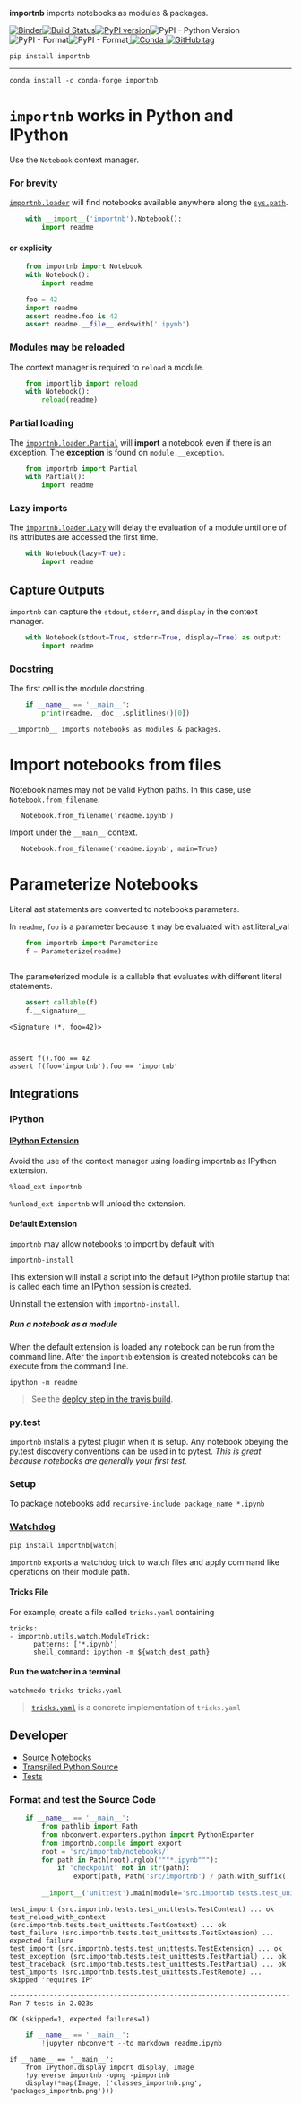 
__importnb__ imports notebooks as modules & packages.

[![Binder](https://mybinder.org/badge.svg)](https://mybinder.org/v2/gh/deathbeds/importnb/master?urlpath=lab/tree/readme.ipynb)[![Build Status](https://travis-ci.org/deathbeds/importnb.svg?branch=master)](https://travis-ci.org/deathbeds/importnb)[![PyPI version](https://badge.fury.io/py/importnb.svg)](https://badge.fury.io/py/importnb)![PyPI - Python Version](https://img.shields.io/pypi/pyversions/importnb.svg)![PyPI - Format](https://img.shields.io/pypi/format/importnb.svg)![PyPI - Format](https://img.shields.io/pypi/l/importnb.svg)[
![Conda](https://img.shields.io/conda/pn/conda-forge/importnb.svg)](https://anaconda.org/conda-forge/importnb)[
![GitHub tag](https://img.shields.io/github/tag/deathbeds/importnb.svg)](https://github.com/deathbeds/importnb/tree/master/src/importnb)



    pip install importnb
    
---

    conda install -c conda-forge importnb

# `importnb` works in Python and IPython

Use the `Notebook` context manager.

### For brevity

[`importnb.loader`](src/notebooks/loader.ipynb) will find notebooks available anywhere along the [`sys.path`](https://docs.python.org/2/library/sys.html#sys.path).


```python
    with __import__('importnb').Notebook(): 
        import readme
```

#### or explicity 


```python
    from importnb import Notebook
    with Notebook(): 
        import readme
```


```python
    foo = 42
    import readme
    assert readme.foo is 42
    assert readme.__file__.endswith('.ipynb')
```

### Modules may be reloaded 

The context manager is required to `reload` a module.


```python
    from importlib import reload
    with Notebook():
        reload(readme)
```

### Partial loading

The [`importnb.loader.Partial`](src/notebooks/loader.ipynb#Partial-Loader) will __import__ a notebook even if there is an exception.  The __exception__ is found on `module.__exception`.


```python
    from importnb import Partial
    with Partial():
        import readme
```

### Lazy imports

The [`importnb.loader.Lazy`](src/notebooks/loader.ipynb#Lazy-Loader) will delay the evaluation of a module until one of its attributes are accessed the first time.


```python
    with Notebook(lazy=True):
        import readme
```

## Capture Outputs

`importnb` can capture the `stdout`, `stderr`, and `display` in the context manager.


```python
    with Notebook(stdout=True, stderr=True, display=True) as output:
        import readme
```

### Docstring

The first cell is the module docstring.


```python
    if __name__ == '__main__':
        print(readme.__doc__.splitlines()[0])
```

    __importnb__ imports notebooks as modules & packages.


# Import notebooks from files

Notebook names may not be valid Python paths.  In this case, use `Notebook.from_filename`.

       Notebook.from_filename('readme.ipynb')
       
Import under the `__main__` context.
       
       Notebook.from_filename('readme.ipynb', main=True)

# Parameterize Notebooks

Literal ast statements are converted to notebooks parameters.

In `readme`, `foo` is a parameter because it may be evaluated with ast.literal_val


```python
    from importnb import Parameterize
    f = Parameterize(readme)
    
```

The parameterized module is a callable that evaluates with different literal statements.


```python
    assert callable(f)
    f.__signature__
```




    <Signature (*, foo=42)>



    assert f().foo == 42
    assert f(foo='importnb').foo == 'importnb'

## Integrations


### IPython

#### [IPython Extension](src/notebooks/loader.ipynb#IPython-Extensions)

Avoid the use of the context manager using loading importnb as IPython extension.

    %load_ext importnb
    
`%unload_ext importnb` will unload the extension.

#### Default Extension

`importnb` may allow notebooks to import by default with 

    importnb-install
    
This extension will install a script into the default IPython profile startup that is called each time an IPython session is created.  

Uninstall the extension with `importnb-install`.

##### Run a notebook as a module

When the default extension is loaded any notebook can be run from the command line. After the `importnb` extension is created notebooks can be execute from the command line.

    ipython -m readme
    
> See the [deploy step in the travis build](https://github.com/deathbeds/importnb/blob/docs/.travis.yml#L19).

### py.test

`importnb` installs a pytest plugin when it is setup.  Any notebook obeying the py.test discovery conventions can be used in to pytest.  _This is great because notebooks are generally your first test._

### Setup

To package notebooks add `recursive-include package_name *.ipynb`

### [Watchdog](https://github.com/gorakhargosh/watchdog/tree/master/src/watchdog/tricks)

    pip install importnb[watch]

`importnb` exports a watchdog trick to watch files and apply command like operations on their module path.

#### Tricks File

For example, create a file called `tricks.yaml` containing

    tricks:
    - importnb.utils.watch.ModuleTrick:
          patterns: ['*.ipynb']
          shell_command: ipython -m ${watch_dest_path}
      
#### Run the watcher in a terminal

    watchmedo tricks tricks.yaml
      
> [`tricks.yaml`](tricks.yaml) is a concrete implementation of `tricks.yaml`

## Developer

* [Source Notebooks](src/notebooks/)
* [Transpiled Python Source](src/importnb/)
* [Tests](src/importnb/tests)

### Format and test the Source Code


```python
    if __name__ == '__main__':
        from pathlib import Path
        from nbconvert.exporters.python import PythonExporter
        from importnb.compile import export
        root = 'src/importnb/notebooks/'
        for path in Path(root).rglob("""*.ipynb"""):                
            if 'checkpoint' not in str(path):
                export(path, Path('src/importnb') / path.with_suffix('.py').relative_to(root))
            
        __import__('unittest').main(module='src.importnb.tests.test_unittests', argv="discover --verbose".split(), exit=False) 

```

    test_import (src.importnb.tests.test_unittests.TestContext) ... ok
    test_reload_with_context (src.importnb.tests.test_unittests.TestContext) ... ok
    test_failure (src.importnb.tests.test_unittests.TestExtension) ... expected failure
    test_import (src.importnb.tests.test_unittests.TestExtension) ... ok
    test_exception (src.importnb.tests.test_unittests.TestPartial) ... ok
    test_traceback (src.importnb.tests.test_unittests.TestPartial) ... ok
    test_imports (src.importnb.tests.test_unittests.TestRemote) ... skipped 'requires IP'
    
    ----------------------------------------------------------------------
    Ran 7 tests in 2.023s
    
    OK (skipped=1, expected failures=1)



```python
    if __name__ == '__main__':
        !jupyter nbconvert --to markdown readme.ipynb
```

    if __name__ == '__main__':
        from IPython.display import display, Image
        !pyreverse importnb -opng -pimportnb
        display(*map(Image, ('classes_importnb.png', 'packages_importnb.png')))
